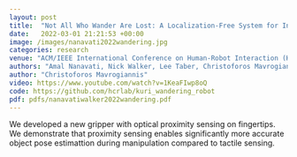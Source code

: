 ```yaml
---
layout: post
title:  "Not All Who Wander Are Lost: A Localization-Free System for In-The-Wild Mobile Robot Deployments"
date:   2022-03-01 21:21:53 +00:00
image: /images/nanavati2022wandering.jpg
categories: research
venue: "ACM/IEEE International Conference on Human-Robot Interaction (HRI)"
authors: "Amal Nanavati, Nick Walker, Lee Taber, Christoforos Mavrogiannis, Leila Takayama, Maya Cakmak, Siddhartha Srinivasa"
author: "Christoforos Mavrogiannis"
video: https://www.youtube.com/watch?v=1KeaFIwp8oQ
code: https://github.com/hcrlab/kuri_wandering_robot
pdf: pdfs/nanavatiwalker2022wandering.pdf
---
```

We developed a new gripper with optical proximity sensing on fingertips. We demonstrate that proximity sensing enables significantly more accurate object pose estimattion during manipulation compared to tactile sensing.


